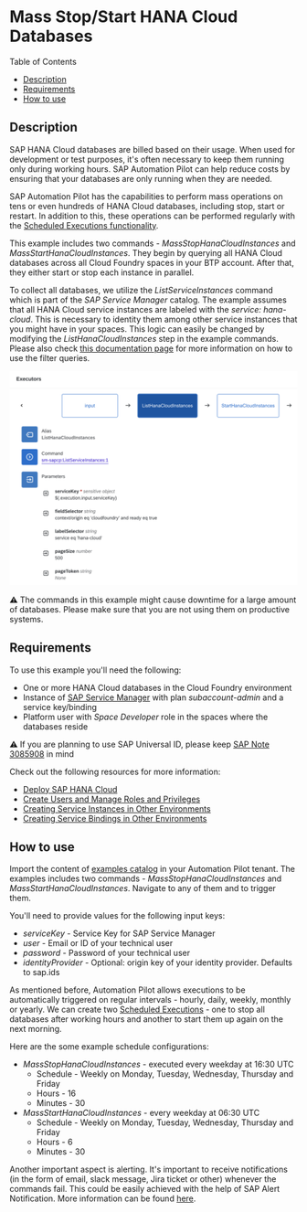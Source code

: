# Mass Stop/Start HANA Cloud Databases

Table of Contents

* [Description](#description)
* [Requirements](#requirements)
* [How to use](#how-to-use)

## Description

SAP HANA Cloud databases are billed based on their usage. When used for development or test purposes, it's often necessary to keep them running only during working hours. SAP Automation Pilot can help reduce costs by ensuring that your databases are only running when they are needed.

SAP Automation Pilot has the capabilities to perform mass operations on tens or even hundreds of HANA Cloud databases, including stop, start or restart. In addition to this, these operations can be performed regularly with the [Scheduled Executions functionality](https://help.sap.com/docs/AUTOMATION_PILOT/de3900c419f5492a8802274c17e07049/96863a2380d24ba4bab0145bbd78e411.html).

This example includes two commands - *MassStopHanaCloudInstances* and *MassStartHanaCloudInstances*. They begin by querying all HANA Cloud databases across all Cloud Foundry spaces in your BTP account. After that, they either start or stop each instance in parallel.

To collect all databases, we utilize the *ListServiceInstances* command which is part of the *SAP Service Manager* catalog. The example assumes that all HANA Cloud service instances are labeled with the *service: hana-cloud*. This is necessary to identity them among other service instances that you might have in your spaces. This logic can easily be changed by modifying the *ListHanaCloudInstances* step in the example commands. Please also check [this documentation page](https://help.sap.com/docs/service-manager/sap-service-manager/filtering-parameters-and-operators) for more information on how to use the filter queries.

![List Parameters](assets/list-parameters.png)

:warning: The commands in this example might cause downtime for a large amount of databases. Please make sure that you are not using them on productive systems.

## Requirements

To use this example you'll need the following:

* One or more HANA Cloud databases in the Cloud Foundry environment
* Instance of [SAP Service Manager](https://help.sap.com/docs/service-manager/sap-service-manager/sap-service-manager) with plan *subaccount-admin* and a service key/binding
* Platform user with *Space Developer* role in the spaces where the databases reside

:warning: If you are planning to use SAP Universal ID, please keep [SAP Note 3085908](https://launchpad.support.sap.com/#/notes/3085908) in mind

Check out the following resources for more information:

* [Deploy SAP HANA Cloud](https://developers.sap.com/tutorials/hana-cloud-deploying.html)
* [Create Users and Manage Roles and Privileges](https://developers.sap.com/tutorials/hana-cloud-mission-trial-4.html)
* [Creating Service Instances in Other Environments](https://help.sap.com/docs/service-manager/sap-service-manager/creating-instances-in-other-environments)
* [Creating Service Bindings in Other Environments](https://help.sap.com/docs/service-manager/sap-service-manager/creating-service-bindings-in-other-environments)

## How to use

Import the content of [examples catalog](catalog.json) in your Automation Pilot tenant.
The examples includes two commands - *MassStopHanaCloudInstances* and *MassStartHanaCloudInstances*. Navigate to any of them and to trigger them.

You'll need to provide values for the following input keys:

* *serviceKey* - Service Key for SAP Service Manager
* *user* - Email or ID of your technical user
* *password* - Password of your technical user
* *identityProvider* - Optional: origin key of your identity provider. Defaults to sap.ids

As mentioned before, Automation Pilot allows executions to be automatically triggered on regular intervals - hourly, daily, weekly, monthly or yearly. We can create two [Scheduled Executions](https://help.sap.com/docs/AUTOMATION_PILOT/de3900c419f5492a8802274c17e07049/96863a2380d24ba4bab0145bbd78e411.html) - one to stop all databases after working hours and another to start them up again on the next morning.

Here are the some example schedule configurations:

* *MassStopHanaCloudInstances* - executed every weekday at 16:30 UTC
  * Schedule - Weekly on Monday, Tuesday, Wednesday, Thursday and Friday
  * Hours - 16
  * Minutes - 30
* *MassStartHanaCloudInstances* - every weekday at 06:30 UTC
  * Schedule - Weekly on Monday, Tuesday, Wednesday, Thursday and Friday
  * Hours - 6
  * Minutes - 30

Another important aspect is alerting. It's important to receive notifications (in the form of email, slack message, Jira ticket or other) whenever the commands fail. This could be easily achieved with the help of SAP Alert Notification. More information can be found [here](https://help.sap.com/docs/AUTOMATION_PILOT/de3900c419f5492a8802274c17e07049/e75533639c6d4193aa8a7e7420c25f8c.html).
